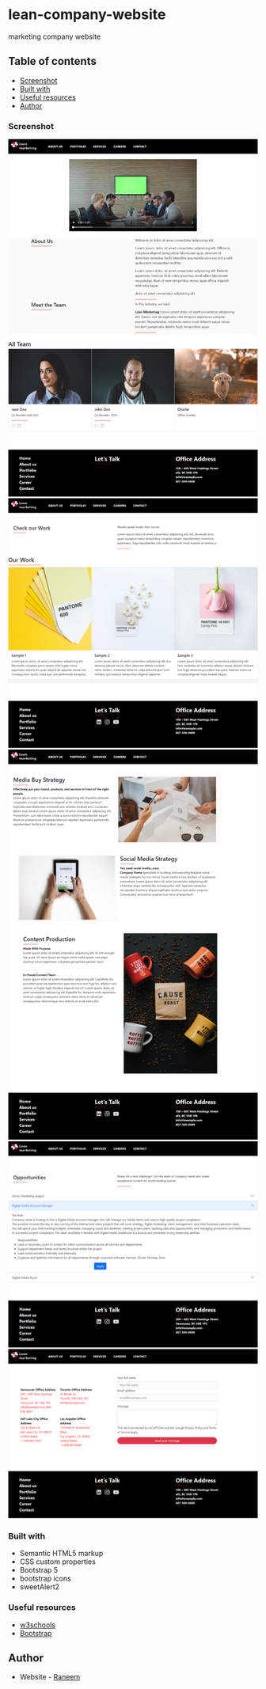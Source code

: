 # lean-company-website
marketing company website


## Table of contents

  - [Screenshot](#screenshot)
  - [Built with](#built-with)
  - [Useful resources](#useful-resources)
  - [Author](#author)

### Screenshot
![Home image](/screenshot/home.png)
![portfolio image](/screenshot/portfolio.png)
![services image](/screenshot/services.png)
![career image](/screenshot/career.png)
![contact image](/screenshot/contact.png)


### Built with

- Semantic HTML5 markup
- CSS custom properties
- Bootstrap 5
- bootstrap icons
- sweetAlert2


### Useful resources

- [w3schools](https://www.w3schools.com/)
- [Bootstrap](https://getbootstrap.com/docs/)

## Author

- Website - [Raneem](https://www.your-site.com)

